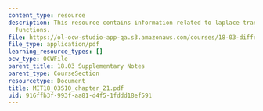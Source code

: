 ```yaml
---
content_type: resource
description: This resource contains information related to laplace transform and generalized
  functions.
file: https://ol-ocw-studio-app-qa.s3.amazonaws.com/courses/18-03-differential-equations-spring-2010/916ffb3f993faa81d4f51fddd18ef591_MIT18_03S10_chapter_21.pdf
file_type: application/pdf
learning_resource_types: []
ocw_type: OCWFile
parent_title: 18.03 Supplementary Notes
parent_type: CourseSection
resourcetype: Document
title: MIT18_03S10_chapter_21.pdf
uid: 916ffb3f-993f-aa81-d4f5-1fddd18ef591
---
```


